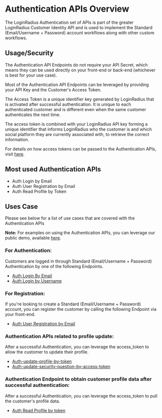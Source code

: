 # Authentication APIs Overview

The LoginRadius Authentication set of APIs is part of the greater LoginRadius Customer Identity API and is used to implement the Standard (Email/Username + Password) account workflows along with other custom workflows.

## Usage/Security

The Authentication API Endpoints do not require your API Secret, which means they can be used directly on your front-end or back-end (whichever is best for your use case).

Most of the Authentication API Endpoints can be leveraged by providing your API Key and the Customer's Access Token.

The Access Token is a unique identifier key generated by LoginRadius that is activated after successful authentication. It is unique to each authenticated customer and is different even when the same customer authenticates the next time.

The access token is combined with your LoginRadius API key forming a unique identifier that informs LoginRadius who the customer is and which social platform they are currently associated with, to retrieve the correct information. 

For details on how access tokens can be passed to the Authentication APIs, visit [here](https://www.loginradius.com/legacy/docs/api/v2/customer-identity-api/api-security#accesstokenbasedapiendpoints0).

## Most used Authentication APIs

* Auth Login by Email
* Auth User Registration by Email
* Auth Read Profile by Token

## Uses Case

Please see below for a list of use cases that are covered with the Authentication APIs

**Note:** For examples on using the Authentication APIs, you can leverage our public demo, available [here](https://github.com/LoginRadius/html5-sdk/tree/master/demo).

### For Authentication:

Customers are logged in through Standard (Email/Username + Password) Authentication by one of the following Endpoints.

* [Auth Login By Email](https://www.loginradius.com/legacy/docs/api/v2/customer-identity-api/authentication/auth-login-by-email)
* [Auth Login by Username](https://www.loginradius.com/legacy/docs/api/v2/customer-identity-api/authentication/auth-login-by-username)

### For Registration:

If you're looking to create a Standard (Email/Username + Password) account, you can register the customer by calling the following Endpoint via your front-end.

* [Auth User Registration by Email](https://www.loginradius.com/legacy/docs/api/v2/customer-identity-api/authentication/auth-user-registration-by-email)

### Authentication APIs related to profile update:

After a successful Authentication, you can leverage the access_token to allow the customer to update their profile.

* [Auth-update-profile-by-token](https://www.loginradius.com/legacy/docs/api/v2/customer-identity-api/authentication/auth-update-profile-by-token) 
* [Auth-update-security-question-by-access-token](https://www.loginradius.com/legacy/docs/api/v2/customer-identity-api/authentication/auth-update-security-question-by-access-token)

### Authentication Endpoint to obtain customer profile data after successful authentication:

After a successful Authentication, you can leverage the access_token to pull the customer's profile data.

* [Auth Read Profile by token](https://www.loginradius.com/legacy/docs/api/v2/customer-identity-api/authentication/auth-read-profiles-by-token)
